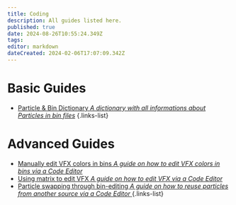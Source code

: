 ```yaml
---
title: Coding
description: All guides listed here.
published: true
date: 2024-08-26T10:55:24.349Z
tags: 
editor: markdown
dateCreated: 2024-02-06T17:07:09.342Z
---
```



# Basic Guides
- [Particle & Bin Dictionary *A dictionary with all informations about Particles in bin files*](/specific-guide/coding/particle-dictionary)
{.links-list}

# Advanced Guides

- [Manually edit VFX colors in bins *A guide on how to edit VFX colors in bins via a Code Editor*](/specific-guide/coding/man-edit-vfxcolor)
- [Using matrix to edit VFX *A guide on how to edit VFX via a Code Editor*](/specific-guide/coding/edit-vfx-using-matrix)
- [Particle swapping through bin-editing *A guide on how to reuse particles from another source via a Code Editor* ](/specific-guide/coding/Particle-swapping)
{.links-list}


